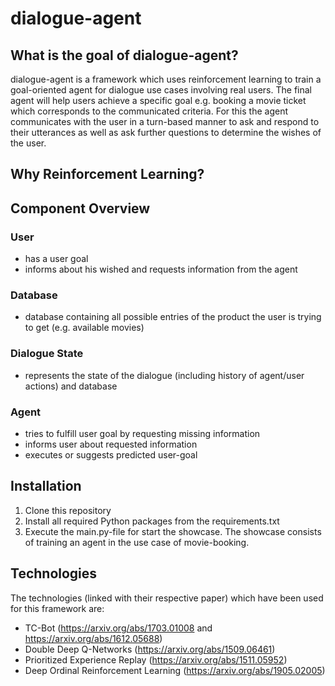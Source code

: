 # dialogue-agent
## What is the goal of dialogue-agent?
dialogue-agent is a framework which uses reinforcement learning to train a goal-oriented agent for dialogue use cases involving real users.
The final agent will help users achieve a specific goal e.g. booking a movie ticket which corresponds to the communicated criteria.
For this the agent communicates with the user in a turn-based manner to ask and respond to their utterances as well as ask further questions to determine the wishes of the user.


## Why Reinforcement Learning?


## Component Overview
### User
- has a user goal
- informs about his wished and requests information from the agent

### Database
- database containing all possible entries of the product the user is trying to get (e.g. available movies)

### Dialogue State
- represents the state of the dialogue (including history of agent/user actions) and database

### Agent
- tries to fulfill user goal by requesting missing information
- informs user about requested information
- executes or suggests predicted user-goal

## Installation
1. Clone this repository
2. Install all required Python packages from the requirements.txt
3. Execute the main.py-file for start the showcase. The showcase consists of training an agent in the use case of movie-booking.

## Technologies
The technologies (linked with their respective paper) which have been used for this framework are:
- TC-Bot (https://arxiv.org/abs/1703.01008 and https://arxiv.org/abs/1612.05688)
- Double Deep Q-Networks (https://arxiv.org/abs/1509.06461)
- Prioritized Experience Replay (https://arxiv.org/abs/1511.05952)
- Deep Ordinal Reinforcement Learning (https://arxiv.org/abs/1905.02005)

